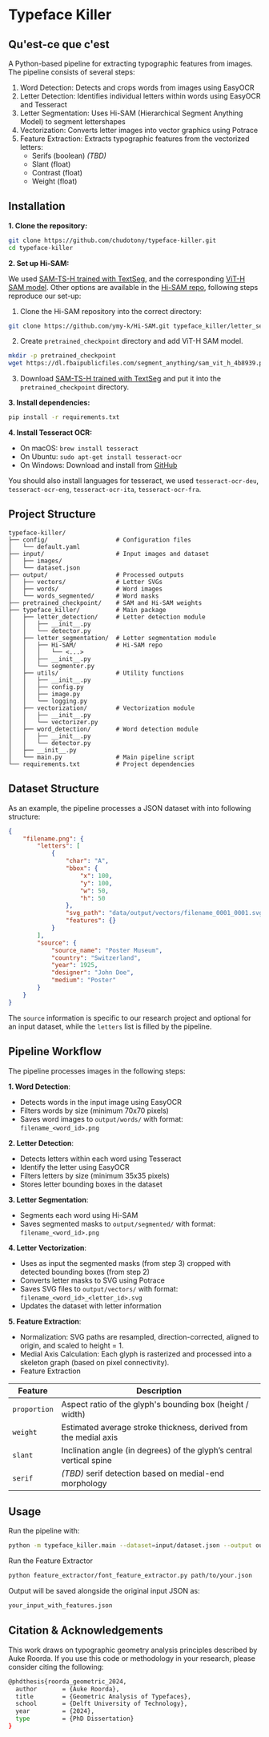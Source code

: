 # Typeface Killer 
## Qu'est-ce que c'est

A Python-based pipeline for extracting typographic features from images. The pipeline consists of several steps:

1. Word Detection: Detects and crops words from images using EasyOCR
2. Letter Detection: Identifies individual letters within words using EasyOCR and Tesseract
3. Letter Segmentation: Uses Hi-SAM (Hierarchical Segment Anything Model) to segment lettershapes
4. Vectorization: Converts letter images into vector graphics using Potrace
5. Feature Extraction: Extracts typographic features from the vectorized letters:
    - Serifs (boolean) *(TBD)*
    - Slant (float)
    - Contrast (float)
    - Weight (float)

## Installation

**1. Clone the repository:**
```bash
git clone https://github.com/chudotony/typeface-killer.git
cd typeface-killer
```

**2. Set up Hi-SAM:**

We used [SAM-TS-H trained with TextSeg](https://onedrive.live.com/?redeem=aHR0cHM6Ly8xZHJ2Lm1zL3UvcyFBaW1CZ1lWN0pqVGxnY28xejlzZFVpMXZYQ3NLZ0E%5FZT1VM1dQSnk&cid=E534267B85818129&id=E534267B85818129%2125909&parId=E534267B85818129%2125901&o=OneUp), and the corresponding [ViT-H SAM model](https://github.com/facebookresearch/segment-anything?tab=readme-ov-file#model-checkpoints). Other options are available in the [Hi-SAM repo](https://github.com/ymy-k/Hi-SAM?tab=readme-ov-file), following steps reproduce our set-up:

  1. Clone the Hi-SAM repository into the correct directory:
  ```bash
  git clone https://github.com/ymy-k/Hi-SAM.git typeface_killer/letter_segmentation/Hi-SAM
  ```
  2. Create `pretrained_checkpoint` directory and add  ViT-H SAM model. 
  ```bash
  mkdir -p pretrained_checkpoint
  wget https://dl.fbaipublicfiles.com/segment_anything/sam_vit_h_4b8939.pth -O pretrained_checkpoint/sam_vit_h_4b8939.pth
  ```
  3. Download [SAM-TS-H trained with TextSeg](https://onedrive.live.com/?redeem=aHR0cHM6Ly8xZHJ2Lm1zL3UvcyFBaW1CZ1lWN0pqVGxnY28xejlzZFVpMXZYQ3NLZ0E%5FZT1VM1dQSnk&cid=E534267B85818129&id=E534267B85818129%2125909&parId=E534267B85818129%2125901&o=OneUp) and put it into the `pretrained_checkpoint` directory.

**3. Install dependencies:**
```bash
pip install -r requirements.txt
```

**4. Install Tesseract OCR:**
- On macOS: `brew install tesseract`
- On Ubuntu: `sudo apt-get install tesseract-ocr`
- On Windows: Download and install from [GitHub](https://github.com/UB-Mannheim/tesseract/wiki)

You should also install languages for tesseract, we used `tesseract-ocr-deu`, `tesseract-ocr-eng`, `tesseract-ocr-ita`, `tesseract-ocr-fra`.

## Project Structure

```
typeface-killer/
├── config/                   # Configuration files
│   └── default.yaml
├── input/                    # Input images and dataset
│   ├── images/
│   └── dataset.json
├── output/                   # Processed outputs
│   ├── vectors/              # Letter SVGs
│   ├── words/                # Word images
│   └── words_segmented/      # Word masks
├── pretrained_checkpoint/    # SAM and Hi-SAM weights
├── typeface_killer/          # Main package
│   ├── letter_detection/     # Letter detection module
│   │   ├── __init__.py
│   │   └── detector.py
│   ├── letter_segmentation/  # Letter segmentation module
│   │   ├── Hi-SAM/           # Hi-SAM repo
│   │   │   └── <...>
│   │   ├── __init__.py
│   │   └── segmenter.py
│   ├── utils/                # Utility functions
│   │   ├── __init__.py
│   │   ├── config.py
│   │   ├── image.py
│   │   └── logging.py
│   ├── vectorization/        # Vectorization module
│   │   ├── __init__.py
│   │   └── vectorizer.py
│   ├── word_detection/       # Word detection module
│   │   ├── __init__.py
│   │   └── detector.py
│   ├── __init__.py
│   └── main.py               # Main pipeline script
└── requirements.txt          # Project dependencies
```

## Dataset Structure

As an example, the pipeline processes a JSON dataset with into following structure:

```json
{
    "filename.png": {
        "letters": [
            {
                "char": "A",
                "bbox": {
                    "x": 100,
                    "y": 100,
                    "w": 50,
                    "h": 50
                },
                "svg_path": "data/output/vectors/filename_0001_0001.svg",
                "features": {}
            }
        ],
        "source": {
            "source_name": "Poster Museum",
            "country": "Switzerland",
            "year": 1925,
            "designer": "John Doe",
            "medium": "Poster"
        }
    }
}
```

The `source` information is specific to our research project and optional for an input dataset, while the `letters` list is filled by the pipeline.

## Pipeline Workflow

The pipeline processes images in the following steps:

**1. Word Detection**:
   - Detects words in the input image using EasyOCR
   - Filters words by size (minimum 70x70 pixels)
   - Saves word images to `output/words/` with format: `filename_<word_id>.png`

**2. Letter Detection**:
   - Detects letters within each word using Tesseract
   - Identify the letter using EasyOCR
   - Filters letters by size (minimum 35x35 pixels)
   - Stores letter bounding boxes in the dataset

**3. Letter Segmentation**:
   - Segments each word using Hi-SAM
   - Saves segmented masks to `output/segmented/` with format: `filename_<word_id>.png`

**4. Letter Vectorization**:
   - Uses as input the segmented masks (from step 3) cropped with detected bounding boxes (from step 2)
   - Converts letter masks to SVG using Potrace
   - Saves SVG files to `output/vectors/` with format: `filename_<word_id>_<letter_id>.svg`
   - Updates the dataset with letter information
   
**5. Feature Extraction**:
   - Normalization: SVG paths are resampled, direction-corrected, aligned to origin, and scaled to height = 1.
   - Medial Axis Calculation: Each glyph is rasterized and processed into a skeleton graph (based on pixel connectivity).
   - Feature Extraction
 
 <div align="center">
   
   | Feature     | Description                                                                 |
   |-------------|-----------------------------------------------------------------------------|
   | `proportion`| Aspect ratio of the glyph's bounding box (height / width)                  |
   | `weight`    | Estimated average stroke thickness, derived from the medial axis           |
   | `slant`     | Inclination angle (in degrees) of the glyph’s central vertical spine       |
   | `serif`     | *(TBD)* serif detection based on medial-end morphology                 |
   
</div>

## Usage

Run the pipeline with:
```bash
python -m typeface_killer.main --dataset=input/dataset.json --output output 
```

Run the Feature Extractor
```bash
python feature_extractor/font_feature_extractor.py path/to/your.json
```
Output will be saved alongside the original input JSON as:
```bash
your_input_with_features.json
```

## Citation & Acknowledgements

This work draws on typographic geometry analysis principles described by Auke Roorda. If you use this code or methodology in your research, please consider citing the following:

```bash
@phdthesis{roorda_geometric_2024,
  author       = {Auke Roorda},
  title        = {Geometric Analysis of Typefaces},
  school       = {Delft University of Technology},
  year         = {2024},
  type         = {PhD Dissertation}
}
```

